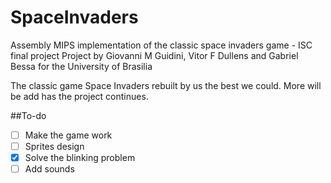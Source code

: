 # SpaceInvaders
Assembly MIPS implementation of the classic space invaders game - ISC final project
Project by Giovanni M Guidini, Vitor F Dullens and Gabriel Bessa for the University of Brasilia

The classic game Space Invaders rebuilt by us the best we could. More will be add has the project continues.

##To-do
-  [ ] Make the game work
-  [ ] Sprites design
-  [X] Solve the blinking problem
-  [ ] Add sounds
